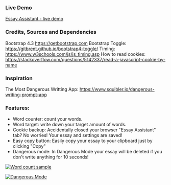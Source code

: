 ### Live Demo

<a href="https://wngnelson.com/essay/ " target="_blank">Essay Assistant - live demo</a>

### Credits, Sources and Dependencies
Bootstrap 4.3 https://getbootstrap.com
Bootstrap Toggle: https://gitbrent.github.io/bootstrap4-toggle/
Timing: https://www.w3schools.com/js/js_timing.asp
How to read cookies: https://stackoverflow.com/questions/5142337/read-a-javascript-cookie-by-name

### Inspiration
The Most Dangerous Writting App: https://www.squibler.io/dangerous-writing-prompt-app

### Features:
- Word counter: count your words.
- Word target: write down your target amount of words.
- Cookie backup: Accidentally closed your browser "Essay Assistant" tab? No worries! Your essay and settings are saved!
- Easy copy button: Easily copy your essay to your clipboard just by clicking "Copy"
- Dangerous mode: In Dangerous Mode your essay will be deleted if you don't write anything for 10 seconds!

[![Word count sample](https://media.giphy.com/media/Z2Cl8Q8BmGEKTqWTGF/giphy.gif "Word count sample")](http://https://media.giphy.com/media/Z2Cl8Q8BmGEKTqWTGF/giphy.gif "Word count sample")

[![Dangerous Mode](https://media.giphy.com/media/HL6JiTHqjXXai4VMzr/giphy.gif "Dangerous Mode")](https://media.giphy.com/media/HL6JiTHqjXXai4VMzr/giphy.gif "Dangerous Mode")





